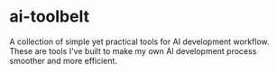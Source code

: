 # ai-toolbelt
A collection of simple yet practical tools for AI development workflow. These are tools I've built to make my own AI development process smoother and more efficient.
